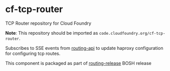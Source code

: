 # cf-tcp-router
TCP Router repository for Cloud Foundry

**Note**: This repository should be imported as `code.cloudfoundry.org/cf-tcp-router`.

Subscribes to SSE events from [routing-api](https://github.com/cloudfoundry-incubator/routing-api) to update haproxy configuration for configuring tcp routes.

This component is packaged as part of [routing-release](https://github.com/cloudfoundry-incubator/routing-release) BOSH release
